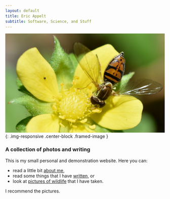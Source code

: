 ```yaml
---
layout: default
title: Eric Appelt
subtitle: Software, Science, and Stuff
---
```


<div class="col-xs-12 col-md-6 bigfont-column" markdown="1"> 


![Hoverfly](/images/20170624_hoverfly.jpg){: .img-responsive .center-block .framed-image }

</div>
<div class="col-xs-12 col-md-6 bigfont-column" markdown="1"> 

### A collection of photos and writing

This is my small personal and demonstration website. Here you can:
* read a little bit [about me](/about.html),
* read some things that I have [written](/writing.html), or
* look at [pictures of wildlife](/metazoa.html) that I have taken.

I recommend the pictures.
</div>
